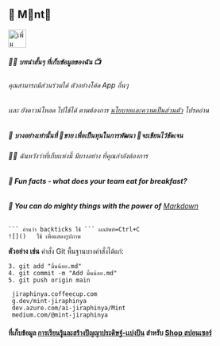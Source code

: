 ## 🐾 M📌nt🌙
<body>
    <a href="https://lin.ee/jRW9a2Uj"><img src="https://scdn.line-apps.com/n/line_add_friends/btn/th.png" alt="เพิ่มเพื่อน" height="36" border="0"></a>
</body>



##### 🙋‍♀️ บทนำสั้นๆ ที่เก็บข้อมูลของฉัน 📺
###### คุณสามารถมีส่วนร่วมได้ ตัวอย่างโค้ด App อื่นๆ 
###### เเละ ยังดาวน์โหลด ไปใช้ได้ ตามต้องการ [นโยบายเเละความเป็นส่วนตัว](นโยบายที่เก็บ.md) โปรดอ่าน
##### 🌈 บางอย่างเท่านั้นที่ 📌ขาย เพื่อเป็นทุนในการพัฒนา 🐾จะเขียนไว้ชัดเจน

######  👩‍💻 ฉันหวังว่าที่เก็บเเห่งนี้ มีบางอย่าง ที่คุณกำลังต้องการ
###### **🍿 Fun facts - what does your team eat for breakfast?**

###### **🧙 You can do mighty things with the power of** [Markdown](https://docs.github.com/github/writing-on-github/getting-started-with-writing-and-formatting-on-github/basic-writing-and-formatting-syntax)

```
``` อ่านว่า backticks ใช้ ``` ผลลัพท์=Ctrl+C
![]()   ใช้ เพื่อแสดงรูปภาพ
```

**ตัวอย่าง** **เช่น**  คำสั่ง Git พื้นฐานบางคำสั่งได้แก่:
```
3. git add "มิ้นน้อย.md"
4. git commit -m "Add มิ้นน้อย.md"
5. git push origin main
```

```
 jiraphinya.coffeecup.com
 g.dev/mint-jiraphinya
 dev.azure.com/ai-jiraphinya/Mint
 medium.com/@mint-jiraphinya
```
#### ที่เก็บข้อมูล [การเรียนรู้และสร้างปัญญาประดิษฐ์-เเบ่งปัน](./ชุดการเรียนรู้และสร้างปัญญาประดิษฐ์-เเบ่งปัน.md) สำหรับ [Shop สปอนเซอร์](Shop.md)


